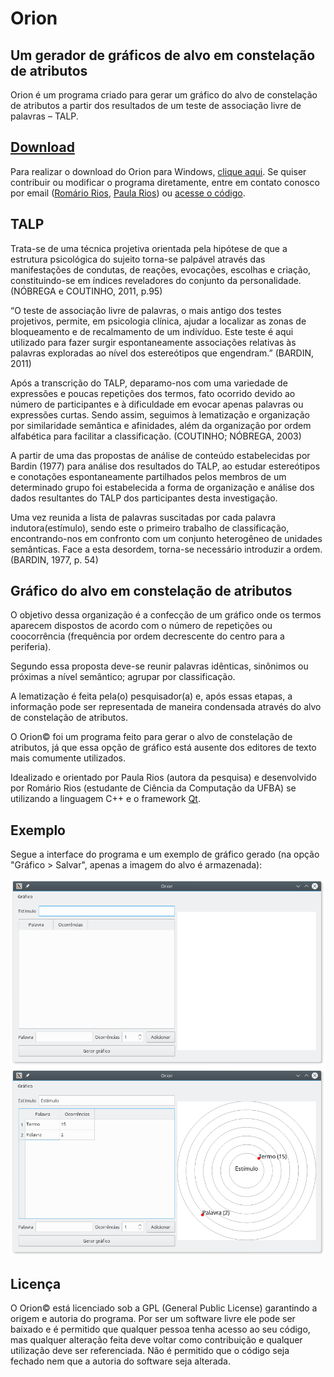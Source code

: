 # Orion
## Um gerador de gráficos de alvo em constelação de atributos
Orion é um programa criado para gerar um gráfico do alvo de constelação de atributos a partir dos resultados de um teste de associação livre de palavras &ndash; TALP.

## [Download](https://www.dropbox.com/s/td14g2ydgxpekgl/Orion%20release.rar?dl=0)
Para realizar o download do Orion para Windows, [clique aqui](https://www.dropbox.com/s/td14g2ydgxpekgl/Orion%20release.rar?dl=0). Se quiser contribuir ou modificar o programa diretamente, entre em contato conosco por email ([Romário Rios](mailto:luizromario@gmail.com), [Paula Rios](mailto:riospaularios@gmail.com)) ou [acesse o código](https://github.com/romariorios/orion).

## TALP

Trata-se de uma técnica projetiva orientada pela hipótese de que a estrutura psicológica do sujeito torna-se palpável através das manifestações de condutas, de reações, evocações, escolhas e criação, constituindo-se em índices reveladores do conjunto da personalidade. (NÓBREGA e COUTINHO, 2011, p.95)

“O teste de associação livre de palavras, o mais antigo dos testes projetivos, permite, em psicologia clínica, ajudar a localizar as zonas de bloqueamento e de recalmamento de um indivíduo. Este teste é aqui utilizado para fazer surgir espontaneamente associações relativas às palavras exploradas ao nível dos estereótipos que engendram.” (BARDIN, 2011)

Após a transcrição do TALP, deparamo-nos com uma variedade de expressões e poucas repetições dos termos, fato ocorrido devido ao número de participantes e à 
dificuldade em evocar apenas palavras ou expressões curtas. 
Sendo assim, seguimos à lematização e organização por similaridade semântica 
e afinidades, além da organização por ordem alfabética para facilitar a classificação. 
(COUTINHO; NÓBREGA, 2003)

A partir de uma das propostas de análise de conteúdo estabelecidas por 
Bardin (1977) para análise dos resultados do TALP, ao estudar estereótipos e conotações espontaneamente partilhados pelos membros de um determinado grupo foi estabelecida a forma de organização e análise dos dados resultantes do TALP dos participantes desta investigação. 

Uma vez reunida a lista de palavras suscitadas por cada palavra 
indutora(estímulo), sendo este o primeiro trabalho de 
classificação, encontrando-nos em confronto com um conjunto 
heterogêneo de unidades semânticas. Face a esta desordem, 
torna-se necessário introduzir a ordem. (BARDIN, 1977, p. 54)

## Gráfico do alvo em constelação de atributos

O objetivo dessa organização é a confecção de um gráfico onde os termos 
aparecem dispostos de acordo com o número de repetições ou coocorrência (frequência por ordem decrescente do centro para a periferia).

Segundo essa proposta deve-se reunir palavras idênticas, sinônimos ou próximas 
a nível semântico; agrupar por classificação.

A lematização é feita pela(o) pesquisador(a) e, após essas etapas, a informação 
pode ser representada de maneira condensada através do alvo de constelação de 
atributos. 

O Orion© foi um programa feito para gerar o alvo de constelação 
de atributos, já que essa opção de gráfico está ausente dos editores de texto mais comumente utilizados.

Idealizado e orientado por Paula Rios (autora da pesquisa) e desenvolvido por 
Romário Rios (estudante de Ciência da Computação da UFBA) se utilizando a linguagem C++ e o framework [Qt](http://qt.io).

## Exemplo

Segue a interface do programa e um exemplo de gráfico gerado (na opção "Gráfico > Salvar", apenas a imagem do alvo é armazenada):

![Orion ao ser inicializado](./orionvazio.png)
![Orion com palavras e alvo](./orionpalavras.png)

## Licença

O Orion© está licenciado sob a GPL (General Public License) garantindo a origem e autoria do programa. Por ser um software livre ele pode ser baixado e é permitido que qualquer pessoa tenha acesso ao seu código, mas qualquer alteração feita deve voltar como contribuição e qualquer utilização deve ser referenciada. Não é permitido que o código seja fechado nem que a autoria do software seja alterada.

